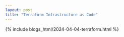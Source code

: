 ```yaml
---
layout: post
title: "Terraform Infrastructure as Code"
---
```


{% include blogs_html/2024-04-04-terraform.html %}
